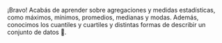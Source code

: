 ¡Bravo! Acabás de aprender sobre agregaciones y medidas estadísticas, como máximos, mínimos, promedios, medianas y modas. Además, conocimos los cuantiles y cuartiles y distintas formas de describir un conjunto de datos :pencil:. 